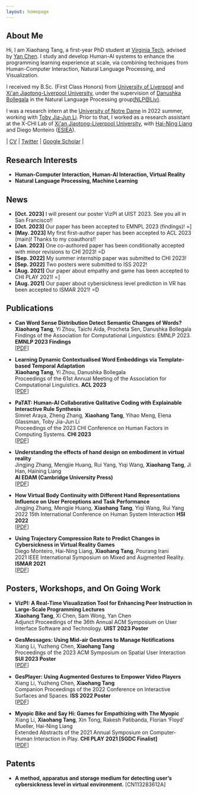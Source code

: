 ```yaml
---
layout: homepage
---
```


## About Me

Hi, I am Xiaohang Tang, a first-year PhD student at [Virginia Tech](https://www.vt.edu/), advised by [Yan Chen](https://chensivan.github.io/). I study and develop Human-AI systems to enhance the programming learning experience at scale, via combining techniques from Human-Computer Interaction, Natural Language Processing, and Visualization.   

I received my B.Sc. (First Class Honors) from [University of Liverpool](https://www.liverpool.ac.uk/) and [Xi'an Jiaotong-Liverpool University](https://www.xjtlu.edu.cn/en/), under the supervision of [Danushka Bollegala](http://danushka.net/) in the Natural Language Processing group[(NLP@Liv)](https://livnlp.github.io/).

I was a research intern at the [University of Notre Dame](https://www.nd.edu/) in 2022 summer, working with [Toby Jia-Jun Li](https://toby.li/). Prior to that, I worked as a research assistant at the X-CHI Lab of [Xi'an Jiaotong-Liverpool University](https://www.xjtlu.edu.cn/en/), with [Hai-Ning Liang](https://www.xjtlu.edu.cn/en/departments/academic-departments/school-of-advanced-technology/staff/haining-liang) and Diego Monteiro ([ESIEA](https://www.esiea.fr/en/)).

\| <a href="./assets/css/xiaohang_cv.pdf">CV</a> \| [Twitter](https://twitter.com/XiaohangTang) \| [Google Scholar](https://scholar.google.com/citations?hl=en&user=EFXD6KIAAAAJ) \|

## Research Interests

- **Human-Computer Interaction, Human-AI Interaction, Virtual Reality**
- **Natural Language Processing, Machine Learning**

## News
- **[Oct. 2023]** I will present our poster VizPI at UIST 2023. See you all in San Francisco!!
- **[Oct. 2023]** Our paper has been accepted to EMNPL 2023 (findings)! =]
- **[May. 2023]** My first first-author paper has been accepted to ACL 2023 (main)! Thanks to my coauthors!!
- **[Jan. 2023]** One co-authored paper has been conditionally accepted with minor revisions to CHI 2023! =D
- **[Sep. 2022]** My summer internship paper was submitted to CHI 2023!
- **[Sep. 2022]** Two posters were submitted to ISS 2022!
- **[Aug. 2021]** Our paper about empathy and game has been accepted to CHI PLAY 2021! =]
- **[Aug. 2021]** Our paper about cybersickness level prediction in VR has been accepted to ISMAR 2021! =D

## Publications
- **Can Word Sense Distribution Detect Semantic Changes of Words?**
  <br>
  **Xiaohang Tang**, Yi Zhou, Taichi Aida, Procheta Sen, Danushka Bollegala
  <br>
  Findings of the Association for Computational Linguistics: EMNLP 2023. **EMNLP 2023 Findings**
  <br>
  [[PDF](https://arxiv.org/pdf/2310.10400.pdf)]
  
- **Learning Dynamic Contextualised Word Embeddings via Template-based Temporal Adaptation**
  <br>
  **Xiaohang Tang**, Yi Zhou, Danushka Bollegala
  <br>
  Proceedings of the 61st Annual Meeting of the Association for Computational Linguistics. **ACL 2023**
  <br>
  [[PDF](https://arxiv.org/pdf/2208.10734)]
  
- **PaTAT: Human-AI Collaborative Qalitative Coding with Explainable Interactive Rule Synthesis**
  <br>
  Simret Araya, Zheng Zhang, **Xiaohang Tang**, Yihao Meng, Elena Glassman, Toby Jia-Jun Li
  <br>
  Proceedings of the 2023 CHI Conference on Human Factors in Computing Systems. **CHI 2023**
  <br>
  [[PDF](http://toby.li/files/chi23b-gebreegziabher-patat.pdf)]

- **Understanding the effects of hand design on embodiment in virtual reality**
  <br>
  Jingjing Zhang, Mengjie Huang, Rui Yang, Yiqi Wang, **Xiaohang Tang**, Ji Han, Haining Liang
  <br>
  **AI EDAM (Cambridge University Press)**
  <br>
  [[PDF](https://www.cambridge.org/core/services/aop-cambridge-core/content/view/CB88EFDCB5A7F1DA5416DFCB4D628E4E/S0890060423000045a.pdf/understanding-the-effects-of-hand-design-on-embodiment-in-virtual-reality.pdf)]

- **How Virtual Body Continuity with Different Hand Representations Influence on User Perceptions and Task Performance**
  <br>
  Jingjing Zhang, Mengjie Huang, **Xiaohang Tang**, Yiqi Wang, Rui Yang
  <br>
  2022 15th International Conference on Human System Interaction **HSI 2022**
  <br>
  [[PDF](https://ieeexplore.ieee.org/stamp/stamp.jsp?arnumber=9869486)]

- **Using Trajectory Compression Rate to Predict Changes in Cybersickness in Virtual Reality Games**
  <br>
  Diego Monteiro, Hai-Ning Liang, **Xiaohang Tang**, Pourang Irani
  <br>
  2021 IEEE International Symposium on Mixed and Augmented Reality. **ISMAR 2021**
  <br>
  [[PDF](https://arxiv.org/pdf/2108.09538.pdf)]

## Posters, Workshops, and On Going Work
- **VizPI: A Real-Time Visualization Tool for Enhancing Peer Instruction in Large-Scale Programming Lectures**
  <br>
  **Xiaohang Tang**, Xi Chen, Sam Wong, Yan Chen
  <br>
  Adjunct Proceedings of the 36th Annual ACM Symposium on User Interface Software and Technology. **UIST 2023 Poster**
  <br>
  
- **GesMessages: Using Mid-air Gestures to Manage Notifications**
  <br>
  Xiang Li, Yuzheng Chen, **Xiaohang Tang**
  <br>
  Proceedings of the 2023 ACM Symposium on Spatial User Interaction **SUI 2023 Poster**
  <br>
  [[PDF](https://dl.acm.org/doi/pdf/10.1145/3607822.3618023)]
  
- **GesPlayer: Using Augmented Gestures to Empower Video Players**
  <br>
  Xiang Li, Yuzheng Chen, **Xiaohang Tang**
  <br>
  Companion Proceedings of the 2022 Conference on Interactive Surfaces and Spaces. **ISS 2022 Poster**
  <br>
  [[PDF](https://arxiv.org/pdf/2210.11994.pdf)]
  
- **Myopic Bike and Say Hi: Games for Empathizing with The Myopic**
  <br>
  Xiang Li, **Xiaohang Tang**, Xin Tong, Rakesh Patibanda, Florian ‘Floyd’ Mueller, Hai-Ning Liang
  <br>
  Extended Abstracts of the 2021 Annual Symposium on Computer-Human Interaction in Play. **CHI PLAY 2021 [SGDC Finalist]**
  <br>
  [[PDF](https://arxiv.org/pdf/2109.05292.pdf)]

## Patents

- **A method, apparatus and storage medium for detecting user’s cybersickness level in virtual environment.** [CN113283612A]

